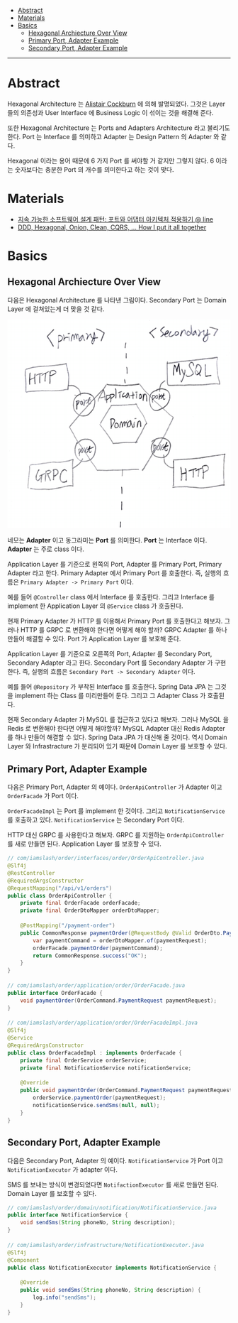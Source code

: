 - [Abstract](#abstract)
- [Materials](#materials)
- [Basics](#basics)
  - [Hexagonal Archiecture Over View](#hexagonal-archiecture-over-view)
  - [Primary Port, Adapter Example](#primary-port-adapter-example)
  - [Secondary Port, Adapter Example](#secondary-port-adapter-example)

----

# Abstract

Hexagonal Architecture 는 [Alistair Cockburn](https://en.wikipedia.org/wiki/Alistair_Cockburn) 에 의해 발명되었다. 그것은 Layer 들의 의존성과 User Interface 에 Business Logic 이 섞이는 것을 해결해 준다. 

또한 Hexagonal Architecture 는 Ports and Adapters Architecture 라고 불리기도 한다. Port 는 Interface 를 의미하고 Adapter 는 Design Pattern 의 Adapter 와 같다.

Hexagonal 이라는 용어 때문에 6 가지 Port 를 써야할 거 같지만 그렇지 않다. 6 이라는 숫자보다는 충분한 Port 의 개수를 의미한다고 하는 것이 맞다.

# Materials

* [지속 가능한 소프트웨어 설계 패턴: 포트와 어댑터 아키텍처 적용하기 @ line](https://engineering.linecorp.com/ko/blog/port-and-adapter-architecture/?fbclid=IwAR2GLZMhXkX4Weri0qHQaLkwhlaBEJgFZ0yEQ5ilQO_cDJgvb2AP4TCqRu0)
* [DDD, Hexagonal, Onion, Clean, CQRS, … How I put it all together](https://herbertograca.com/2017/11/16/explicit-architecture-01-ddd-hexagonal-onion-clean-cqrs-how-i-put-it-all-together/)

# Basics

## Hexagonal Archiecture Over View

다음은 Hexagonal Architecture 를 나타낸 그림이다. Secondary Port 는 Domain Layer 에 걸쳐있는게 더 맞을 것 같다.

![](img/hexagonal_architecture.png)

네모는 **Adapter** 이고 동그라미는 **Port** 를 의미한다. **Port** 는 Interface 이다. **Adapter** 는 주로 class 이다.

Application Layer 를 기준으로 왼쪽의 Port, Adapter 를 Primary Port, Primary Adapter 라고 한다. Primary Adapter 에서 Primary Port 를 호출한다. 즉, 실행의 흐름은 `Primary Adapter -> Primary Port` 이다.

예를 들어 `@Controller` class 에서 Interface 를 호출한다. 그리고 Interface 를 implement 한 Application Layer 의 `@Service` class 가 호출된다.

현재 Primary Adapter 가 HTTP 를 이용해서 Primary Port 를 호출한다고 해보자. 그러나 HTTP 를 GRPC 로 변환해야 한다면 어떻게 해야 할까? GRPC Adapter 를 하나 만들어 해결할 수 있다. Port 가 Application Layer 를 보호해 준다.

Application Layer 를 기준으로 오른쪽의 Port, Adapter 를 Secondary Port, Secondary Adapter 라고 한다. Secondary Port 를 Secondary Adapter 가 구현한다. 즉, 실행의 흐름은 `Secondary Port -> Secondary Adapter` 이다.

예를 들어 `@Repository` 가 부착된 Interface 를 호출한다. Spring Data JPA 는 그것을 implement 하는 Class 를 미리만들어 둔다. 그리고 그 Adapter Class 가 호출된다.

현재 Secondary Adapter 가 MySQL 를 접근하고 있다고 해보자. 그러나 MySQL 을 Redis 로 변환해야 한다면 어떻게 해야할까? MySQL Adapter 대신 Redis Adapter 를 하나 만들어 해결할 수 있다. Spring Data JPA 가 대신해 줄 것이다. 역시 Domain Layer 와 Infrastracture 가 분리되어 있기 때문에 Domain Layer 를 보호할 수 있다.

## Primary Port, Adapter Example

다음은 Primary Port, Adapter 의 예이다. `OrderApiController` 가 Adapter 이고 
`OrderFacade` 가 Port 이다. 

`OrderFacadeImpl` 는 Port 를 implement 한 것이다. 그리고 `NotificationService` 를
호출하고 있다. `NotificationService` 는 Secondary Port 이다. 

HTTP 대신 GRPC 를 사용한다고 해보자. GRPC 를 지원하는 `OrderApiController` 를 새로 만들면 된다. Application Layer 를 보호할 수 있다.

```java
// com/iamslash/order/interfaces/order/OrderApiController.java
@Slf4j
@RestController
@RequiredArgsConstructor
@RequestMapping("/api/v1/orders")
public class OrderApiController {
    private final OrderFacade orderFacade;
    private final OrderDtoMapper orderDtoMapper;

    @PostMapping("/payment-order")
    public CommonResponse paymentOrder(@RequestBody @Valid OrderDto.PaymentRequest paymentRequest) {
        var paymentCommand = orderDtoMapper.of(paymentRequest);
        orderFacade.paymentOrder(paymentCommand);
        return CommonResponse.success("OK");
    }
}

// com/iamslash/order/application/order/OrderFacade.java
public interface OrderFacade {
    void paymentOrder(OrderCommand.PaymentRequest paymentRequest);
}

// com/iamslash/order/application/order/OrderFacadeImpl.java
@Slf4j
@Service
@RequiredArgsConstructor
public class OrderFacadeImpl : implements OrderFacade {
    private final OrderService orderService;
    private final NotificationService notificationService;

    @Override
    public void paymentOrder(OrderCommand.PaymentRequest paymentRequest) {
        orderService.paymentOrder(paymentRequest);
        notificationService.sendSms(null, null);
    }
}
```

## Secondary Port, Adapter Example

다음은 Secondary Port, Adapter 의 예이다. `NotificationService` 가 Port 이고 `NotificationExecutor` 가 adapter 이다. 

SMS 를 보내는 방식이 변경되었다면 `NotifactionExecutor` 를 새로 만들면 된다. Domain Layer 를 보호할 수 있다.

```java
// com/iamslash/order/domain/notification/NotificationService.java
public interface NotificationService {
    void sendSms(String phoneNo, String description);
}

// com/iamslash/order/infrastructure/NotificationExecutor.java
@Slf4j
@Component
public class NotificationExecutor implements NotificationService {

    @Override
    public void sendSms(String phoneNo, String description) {
        log.info("sendSms");
    }
}
```
